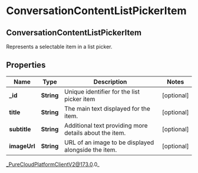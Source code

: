 # ConversationContentListPickerItem

## ConversationContentListPickerItem
Represents a selectable item in a list picker.

## Properties

|Name | Type | Description | Notes|
|------------ | ------------- | ------------- | -------------|
| **_id** | **String** | Unique identifier for the list picker item | [optional] |
| **title** | **String** | The main text displayed for the item. | [optional] |
| **subtitle** | **String** | Additional text providing more details about the item. | [optional] |
| **imageUrl** | **String** | URL of an image to be displayed alongside the item. | [optional] |



_PureCloudPlatformClientV2@173.0.0_
